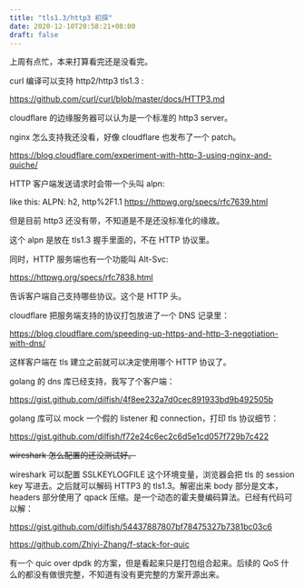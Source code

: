 ```yaml
---
title: "tls1.3/http3 初探"
date: 2020-12-10T20:58:21+08:00
draft: false
---
```


上周有点忙，本来打算看完还是没看完。

curl 编译可以支持 http2/http3 tls1.3 :

https://github.com/curl/curl/blob/master/docs/HTTP3.md

cloudflare 的边缘服务器可以认为是一个标准的 http3 server。

nginx 怎么支持我还没看，好像 cloudflare 也发布了一个 patch。

https://blog.cloudflare.com/experiment-with-http-3-using-nginx-and-quiche/

HTTP 客户端发送请求时会带一个头叫 alpn:

like this:  ALPN: h2, http%2F1.1
https://httpwg.org/specs/rfc7639.html

但是目前 http3 还没有带，不知道是不是还没标准化的缘故。

这个 alpn 是放在 tls1.3 握手里面的，不在 HTTP 协议里。

同时，HTTP 服务端也有一个功能叫 Alt-Svc:

https://httpwg.org/specs/rfc7838.html

告诉客户端自己支持哪些协议。这个是 HTTP 头。

cloudflare 把服务端支持的协议打包放进了一个 DNS 记录里：

https://blog.cloudflare.com/speeding-up-https-and-http-3-negotiation-with-dns/

这样客户端在 tls 建立之前就可以决定使用哪个 HTTP 协议了。

golang 的 dns 库已经支持，我写了个客户端：

https://gist.github.com/dilfish/4f8ee232a7d0cec891933bd9b492505b

golang 库可以 mock 一个假的 listener 和 connection，打印 tls 协议细节：

https://gist.github.com/dilfish/f72e24c6ec2c6d5e1cd057f729b7c422

~~wireshark 怎么配置的还没测试好。~~

wireshark 可以配置 SSLKEYLOGFILE 这个环境变量，浏览器会把 tls 的 session key 写进去。之后就可以解码 HTTP3 的 tls1.3。解密出来 body 部分是文本，headers 部分使用了 qpack 压缩。是一个动态的霍夫曼编码算法。已经有代码可以解：

https://gist.github.com/dilfish/54437887807bf78475327b7381bc03c6

https://github.com/Zhiyi-Zhang/f-stack-for-quic

有一个 quic over dpdk 的方案，但是看起来只是打包组合起来。后续的 QoS 什么的都没有做很完整，不知道有没有更完整的方案开源出来。
